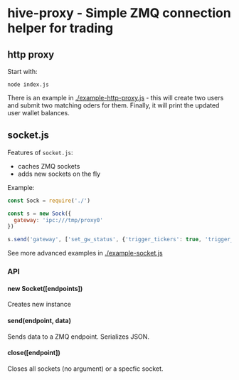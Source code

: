 # hive-proxy - Simple ZMQ connection helper for trading

## http proxy

Start with:

```
node index.js
```

There is an example in [./example-http-proxy.js](./example-http-proxy.js) - this will create two users and submit two matching oders for them. Finally, it will print the updated user wallet balances.


## socket.js

Features of `socket.js`:

 - caches ZMQ sockets
 - adds new sockets on the fly

Example:

```js
const Sock = require('./')

const s = new Sock({
  gateway: 'ipc:///tmp/proxy0'
})

s.send('gateway', ['set_gw_status', {'trigger_tickers': true, 'trigger_liq': true}])

```

See more advanced examples in [./example-socket.js](./example-socket.js)


### API

#### new Socket([endpoints])

Creates new instance


#### send(endpoint, data)

Sends data to a ZMQ endpoint. Serializes JSON.

#### close([endpoint])

Closes all sockets (no argument) or a specfic socket.
